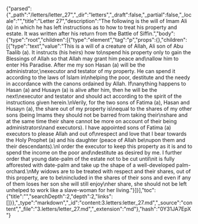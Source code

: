 {"parsed":{"_path":"/letters/letter_27","_dir":"letters","_draft":false,"_partial":false,"_locale":"","title":"Letter 27","description":"The following is the will of Imam Ali (a) in which he has left instructions as to how to treat his property and estate. It was written after his return from the Battle of Siffin.","body":{"type":"root","children":[{"type":"element","tag":"p","props":{},"children":[{"type":"text","value":"This is a will of a creature of Allah, Ali son of Abu Taalib (a). It instructs (his heirs) how to\nspend his property only to gain the Blessings of Allah so that Allah may grant him peace and\nallow him to enter His Paradise. After me my son Hasan (a) will be the administrator,\nexecutor and testator of my property. He can spend it according to the laws of Islam in\nhelping the poor, destitute and the needy in accordance with the canons ordained by Allah. If\nanything happens to Hasan (a) and Husayn (a) is alive after him, then he will be the next\nexecutor and testator and should act according to the spirit of the instructions given herein.\nVerily, for the two sons of Fatima (a), Hasan and Husayn (a), the share out of my property is\nequal to the shares of my other sons (being Imams they should not be barred from taking their\nshare and at the same time their share cannot be more on account of their being administrators\nand executors). I have appointed sons of Fatima (a) executors to please Allah and out of\nrespect and love that I bear towards the Holy Prophet (a) and his daughter (peace of Allah be\nupon them and their descendants).\nI order the executor to keep this property as it is and to spend the income on the poor and\ndestitute as desired by me. I further order that young date-palm of the estate not to be cut until\nit is fully afforested with date-palm and take up the shape of a well-developed palm-orchard.\nMy widows are to be treated with respect and their shares, out of this property, are to be\nincluded in the shares of their sons and even if any of them loses her son she will still enjoy\nher share, she should not be left unhelped to work like a slave-woman for her living."}]}],"toc":{"title":"","searchDepth":2,"depth":2,"links":[]}},"_type":"markdown","_id":"content:3.letters:letter_27.md","_source":"content","_file":"3.letters/letter_27.md","_extension":"md"},"hash":"0Y31JA7EpX"}